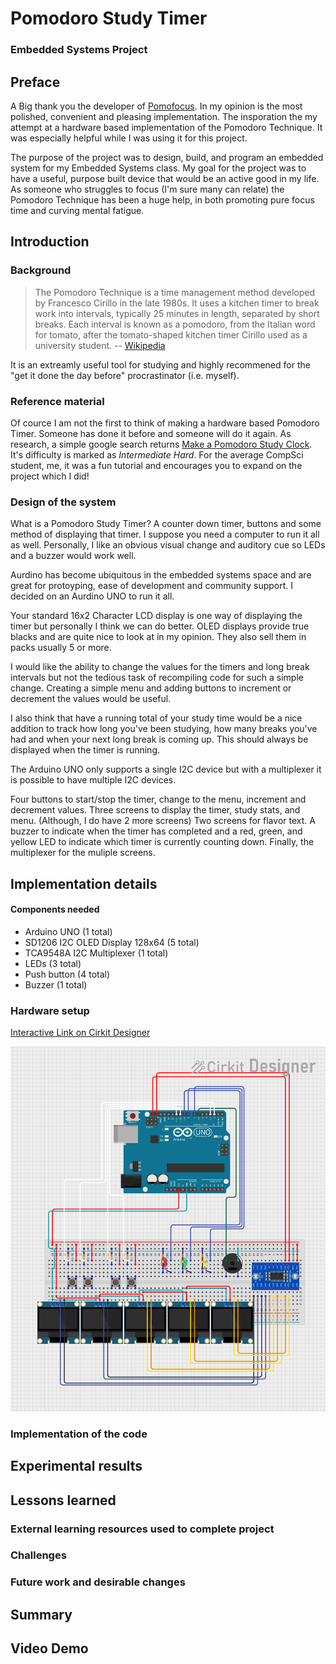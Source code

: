 # Pomodoro Study Timer
### Embedded Systems Project

## Preface

A Big thank you the developer of [Pomofocus](https://pomofocus.io/). In my
opinion is the most polished, convenient and pleasing implementation. The 
insporation the my attempt at a hardware based implementation of the Pomodoro 
Technique. It was especially helpful while I was using it for this project.

The purpose of the project was to design, build, and program an embedded system 
for my Embedded Systems class. My goal for the project was to have a useful, 
purpose built device that would be an active good in my life. As someone who
struggles to focus (I'm sure many can relate) the Pomodoro Technique has been
a huge help, in both promoting pure focus time and curving mental fatigue.

## Introduction

### Background

> The Pomodoro Technique is a time management method developed by Francesco Cirillo in the late 1980s. It uses a kitchen timer to break work into intervals, typically 25 minutes in length, separated by short breaks. Each interval is known as a pomodoro, from the Italian word for tomato, after the tomato-shaped kitchen timer Cirillo used as a university student. -- [Wikipedia](https://en.wikipedia.org/wiki/Pomodoro_Technique)

It is an extreamly useful tool for studying and highly recommened for the
"get it done the day before" procrastinator (i.e. myself).

### Reference material

Of cource I am not the first to think of making a hardware based Pomodoro Timer.
Someone has done it before and someone will do it again. As research, a simple 
google search returns [Make a Pomodoro Study Clock](https://www.sciencebuddies.org/science-fair-projects/project-ideas/Elec_p099/electricity-electronics/pomodoro-study-clock).
It's difficulty is marked as *Intermediate Hard*. For the average CompSci
student, me, it was a fun tutorial and encourages you to expand on the project
which I did!

### Design of the system

What is a Pomodoro Study Timer? A counter down timer, buttons and some method of
displaying that timer. I suppose you need a computer to run it all as well.
Personally, I like an obvious visual change and auditory cue so LEDs and a 
buzzer would work well.

Aurdino has become ubiquitous in the embedded systems space and are great for 
protoyping, ease of development and community support. I decided on an Aurdino 
UNO to run it all. 

Your standard 16x2 Character LCD display is one way of displaying the timer but 
personally I think we can do better. OLED displays provide true blacks and are
quite nice to look at in my opinion. They also sell them in packs usually 5 or 
more.

I would like the ability to change the values for the timers and long break
intervals but not the tedious task of recompiling code for such a simple 
change. Creating a simple menu and adding buttons to increment or decrement the
values would be useful.

I also think that have a running total of your study time would be a nice 
addition to track how long you've been studying, how many breaks you've had and
when your next long break is coming up. This should always be displayed when the
timer is running.

The Arduino UNO only supports a single I2C device but with a multiplexer it is
possible to have multiple I2C devices.

Four buttons to start/stop the timer, change to the menu, increment and 
decrement values. Three screens to display the timer, study stats, and menu.
(Although, I do have 2 more screens) Two screens for flavor text. A buzzer to 
indicate when the timer has completed and a red, green, and yellow LED to 
indicate which timer is currently counting down. Finally, the multiplexer for 
the muliple screens.

## Implementation details

#### Components needed
- Arduino UNO (1 total) 
- SD1206 I2C OLED Display 128x64 (5 total) 
- TCA9548A I2C Multiplexer (1 total)
- LEDs (3 total)
- Push button (4 total)
- Buzzer (1 total)

### Hardware setup

[Interactive Link on Cirkit Designer](https://app.cirkitdesigner.com/project/ecc592c6-a3d2-43bf-b61b-407e2a50ae3d) 

![circuit design](./final-cirkit-design.png)

### Implementation of the code

## Experimental results

## Lessons learned
### External learning resources used to complete project
### Challenges 
### Future work and desirable changes

## Summary

## Video Demo
